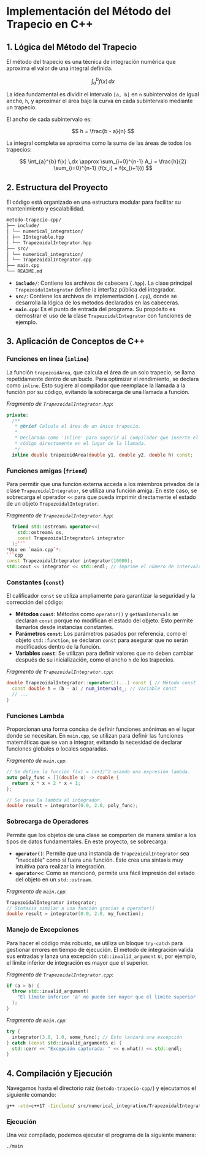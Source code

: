 # Implementación del Método del Trapecio en C++

## 1. Lógica del Método del Trapecio

El método del trapecio es una técnica de integración numérica que 
aproxima el valor de una integral definida.

$$ \int_{a}^{b} f(x) \,dx $$

La idea fundamental es dividir el intervalo `[a, b]` en `n`
subintervalos de igual ancho, `h`, y aproximar el área bajo la curva
en cada subintervalo mediante un trapecio.

El ancho de cada subintervalo es:

$$ h = \frac{b - a}{n} $$

La integral completa se aproxima como la suma de las áreas de todos
los trapecios:

$$ \int_{a}^{b} f(x) \,dx \approx \sum_{i=0}^{n-1} A_i = \frac{h}{2} \sum_{i=0}^{n-1} (f(x_i) + f(x_{i+1})) $$

## 2. Estructura del Proyecto

El código está organizado en una estructura modular para facilitar su
mantenimiento y escalabilidad.

```sh
metodo-trapecio-cpp/
├── include/
│ └── numerical_integration/
│ ├── IIntegrable.hpp
│ └── TrapezoidalIntegrator.hpp
├── src/
│ └── numerical_integration/
│ └── TrapezoidalIntegrator.cpp
├── main.cpp
└── README.md
```

- **`include/`**: Contiene los archivos de cabecera (`.hpp`). La clase
principal `TrapezoidalIntegrator` define la interfaz pública del
integrador.
- **`src/`**: Contiene los archivos de implementación (`.cpp`), donde
se desarrolla la lógica de los métodos declarados en las cabeceras.
- **`main.cpp`**: Es el punto de entrada del programa. Su propósito es
demostrar el uso de la clase `TrapezoidalIntegrator` con funciones de
ejemplo.

## 3. Aplicación de Conceptos de C++

### Funciones en línea (`inline`)

La función `trapezoidArea`, que calcula el área de un solo trapecio,
se llama repetidamente dentro de un bucle. Para optimizar el
rendimiento, se declara como `inline`. Esto sugiere al compilador que
reemplace la llamada a la función por su código, evitando la
sobrecarga de una llamada a función.

*Fragmento de `TrapezoidalIntegrator.hpp`*:
```cpp
private:
  /**
   * @brief Calcula el área de un único trapecio.
   * 
   * Declarada como 'inline' para sugerir al compilador que inserte el 
   * código directamente en el lugar de la llamada.
   */
  inline double trapezoidArea(double y1, double y2, double h) const;
```


### Funciones amigas (`friend`)

Para permitir que una función externa acceda a los miembros privados
de la clase `TrapezoidalIntegrator`, se utiliza una función amiga.
En este caso, se sobrecarga el operador `<<` para que pueda imprimir
directamente el estado de un objeto `TrapezoidalIntegrator`.

*Fragmento de `TrapezoidalIntegrator.hpp`*:
```cpp
  friend std::ostream& operator<<(
    std::ostream& os, 
    const TrapezoidalIntegrator& integrator
  );```
*Uso en `main.cpp`*:
```cpp
const TrapezoidalIntegrator integrator(10000);
std::cout << integrator << std::endl; // Imprime el número de intervalos
```

### Constantes (`const`)

El calificador `const` se utiliza ampliamente para garantizar la
seguridad y la corrección del código:
- **Métodos `const`**: Métodos como `operator()` y `getNumIntervals`
se declaran `const` porque no modifican el estado del objeto. Esto
permite llamarlos desde instancias constantes.
- **Parámetros `const`**: Los parámetros pasados por referencia, como
el objeto `std::function`, se declaran `const` para asegurar que no
serán modificados dentro de la función.
- **Variables `const`**: Se utilizan para definir valores que no
deben cambiar después de su inicialización, como el ancho `h` de los
trapecios.

*Fragmento de `TrapezoidalIntegrator.cpp`*:
```cpp
double TrapezoidalIntegrator::operator()(...) const { // Método const
  const double h = (b - a) / num_intervals_; // Variable const
  // ...
}
```

### Funciones Lambda

Proporcionan una forma concisa de definir funciones anónimas en el
lugar donde se necesitan. En `main.cpp`, se utilizan para definir las
funciones matemáticas que se van a integrar, evitando la necesidad de
declarar funciones globales o locales separadas.

*Fragmento de `main.cpp`*:
```cpp
// Se define la función f(x) = (x+1)^2 usando una expresión lambda.
auto poly_func = [](double x) -> double {
  return x * x + 2 * x + 1;
};

// Se pasa la lambda al integrador.
double result = integrator(0.0, 2.0, poly_func);
```

### Sobrecarga de Operadores

Permite que los objetos de una clase se comporten de manera similar a
los tipos de datos fundamentales. En este proyecto, se sobrecarga:
- **`operator()`**: Permite que una instancia de
`TrapezoidalIntegrator` sea "invocable" como si fuera una función.
Esto crea una sintaxis muy intuitiva para realizar la integración.
- **`operator<<`**: Como se mencionó, permite una fácil impresión del
estado del objeto en un `std::ostream`.

*Fragmento de `main.cpp`*:
```cpp
TrapezoidalIntegrator integrator;
// Sintaxis similar a una función gracias a operator()
double result = integrator(0.0, 2.0, my_function); 
```

### Manejo de Excepciones

Para hacer el código más robusto, se utiliza un bloque `try-catch`
para gestionar errores en tiempo de ejecución. El método de
integración valida sus entradas y lanza una excepción
`std::invalid_argument` si, por ejemplo, el límite inferior de
integración es mayor que el superior.

*Fragmento de `TrapezoidalIntegrator.cpp`*:
```cpp
if (a > b) {
  throw std::invalid_argument(
    "El límite inferior 'a' no puede ser mayor que el límite superior 'b'."
  );
}
```
*Fragmento de `main.cpp`*:
```cpp
try {
  integrator(3.0, 1.0, some_func); // Esto lanzará una excepción
} catch (const std::invalid_argument& e) {
  std::cerr << "Excepción capturada: " << e.what() << std::endl;
}
```

## 4. Compilación y Ejecución

Navegamos hasta el directorio raíz (`metodo-trapecio-cpp/`) y
ejecutamos el siguiente comando:

```sh
g++ -std=c++17 -Iinclude/ src/numerical_integration/TrapezoidalIntegrator.cpp main.cpp -o main
```

### Ejecución

Una vez compilado, podemos ejecutar el programa de la siguiente
manera:

```sh
./main
```

